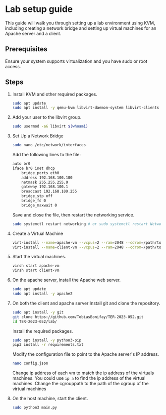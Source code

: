 # Lab setup guide

This guide will walk you through setting up a lab environment using KVM, including creating a network bridge and setting
up virtual machines for an Apache server and a client.

## Prerequisites

Ensure your system supports virtualization and you have sudo or root access.

## Steps

1. Install KVM and other required packages.
    ```bash
    sudo apt update
    sudo apt install -y qemu-kvm libvirt-daemon-system libvirt-clients bridge-utils virt-manager 
    ```
2. Add your user to the libvirt group.
    ```bash
    sudo usermod -aG libvirt $(whoami)
    ```
3. Set Up a Network Bridge
    ```bash
    sudo nano /etc/network/interfaces
    ```
   Add the following lines to the file:
    ```bash
    auto br0
    iface br0 inet dhcp
        bridge_ports eth0
        address 192.168.100.100
        netmask 255.255.255.0
        gateway 192.168.100.1
        broadcast 192.168.100.255
        bridge_stp off
        bridge_fd 0
        bridge_maxwait 0
    ```
   Save and close the file, then restart the networking service.
    ```bash
    sudo systemctl restart networking # or sudo systemctl restart NetworkManager
    ```
4. Create a Virtual Machine
    ```bash
    virt-install --name=apache-vm --vcpus=2 --ram=2048 --cdrom=/path/to/ubuntu.iso --disk path=/var/lib/libvirt/images/apache-vm.qcow2,size=20 --os-variant=ubuntu20.04 --network bridge=br0
    virt-install --name=client-vm --vcpus=2 --ram=2048 --cdrom=/path/to/ubuntu.iso --disk path=/var/lib/libvirt/images/client-vm.qcow2,size=20 --os-variant=ubuntu20.04 --network bridge=br0
   ``` 

5. Start the virtual machines.
    ```bash
    virsh start apache-vm
    virsh start client-vm
    ```

6. On the apache server, install the Apache web server.
    ```bash
    sudo apt update
    sudo apt install -y apache2
    ```

7. On both the client and apache server
   Install git and clone the repository.
    ```bash
    sudo apt install -y git
    git clone https://github.com/TobiasBonifay/TER-2023-052.git
    cd TER-2023-052/lab/
    ```
   Install the required packages.
    ```bash
    sudo apt install -y python3-pip
    pip3 install -r requirements.txt
    ```   

   Modify the configuration file to point to the Apache server's IP address.
    ```bash
    nano config.json
    ```
   Change ip address of each vm to match the ip address of the virtuals machines. You could use
   `ip a` to find the ip address of the virtual machines.
   Change the cgrouppath to the path of the cgroup of the virtual machines
8. On the host machine, start the client.
    ```bash
    sudo python3 main.py
    ```